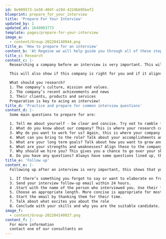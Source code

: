 ```yaml
---
id: 0e909573-1e50-404f-a19d-4224bb95bef2
blueprint: prepare_for_your_interview
title: 'Prepare For Your Interview'
updated_by: 1
updated_at: 1649903773
template: pages/prepare-for-your-interview
image_a:
  - content/Group-202204140944.png
title_a: 'How to prepare for an interview'
content_b: 'At Regeine we will help guide you through all of these steps to prepare for the interview process.'
title_c: Research
content_c: |-
  Researching a company before an interview is very important. This will show your interest and confidence in the role.

  This will also show if this company is right for you and if it aligns with your values and lifestyle.

  What should you research?
  1. The company’s culture, mission and values.
  2. The company’s recent achievements and news
  3. Their clients, products and services
  Preparation is key to acing an interview!
title_d: 'Practice and prepare for common interview questions'
content_d: |-
  Some main questions to prepare for are:

  1. Tell me about yourself - be clear and concise. Try not to ramble for too long.
  2. What do you know about our company? This is where your research comes into play.
  3. Why do you want to work for us? Again, this is where your company research will come in handy, show an informed interest in what you like about the company.
  4. What can you bring to the role? Talk about your accomplishments and skills.
  5. What are your long term goals? Talk about how you want to grow and progress throughout the company.
  6. What are your strengths and weaknesses? Align these to the company.
  7. Why should we hire you? This gives you a chance to go over your skills again.
  8. Do you have any questions? Always have some questions lined up, this shows initiative and shows your interest in the role.
title_e: 'Follow up'
content_e: |-
  Following up after an interview is very important, this shows that you are grateful and excited about the position. This will likely help to increase your chances of getting to the next interview, or offer.

  1. If there’s something you forgot to say or want to elaborate on from your interview, this email 2. a great place to mention it.
  3. Send your interview follow-up email within 24 hours.
  4 .Start with the name of the person who interviewed you. Use their first name if you are on a first-name basis. If not, include both their first and last name.
  5. Choose an appropriate length. More concise is appropriate for most cases.
  6. Start the email by thanking them for their time.
  7. Talk about what excites you about the role
  8. Conclude with your skills and why you are the suitable candidate.
image_f:
  - content/Group-202204140927.png
content_f: |-
  For more information
  contact one of our consultants on
---
```

